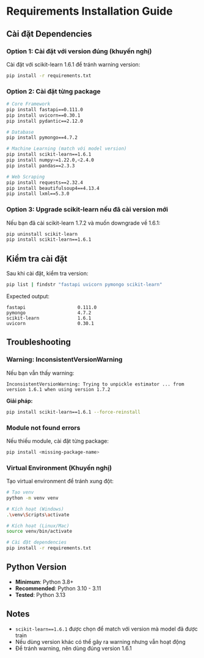 # Requirements Installation Guide

## Cài đặt Dependencies

### Option 1: Cài đặt với version đúng (khuyến nghị)

Cài đặt với scikit-learn 1.6.1 để tránh warning version:

```bash
pip install -r requirements.txt
```

### Option 2: Cài đặt từng package

```bash
# Core Framework
pip install fastapi==0.111.0
pip install uvicorn==0.30.1
pip install pydantic==2.12.0

# Database
pip install pymongo==4.7.2

# Machine Learning (match với model version)
pip install scikit-learn==1.6.1
pip install numpy>=1.22.0,<2.4.0
pip install pandas==2.3.3

# Web Scraping
pip install requests==2.32.4
pip install beautifulsoup4==4.13.4
pip install lxml==5.3.0
```

### Option 3: Upgrade scikit-learn nếu đã cài version mới

Nếu bạn đã cài scikit-learn 1.7.2 và muốn downgrade về 1.6.1:

```bash
pip uninstall scikit-learn
pip install scikit-learn==1.6.1
```

## Kiểm tra cài đặt

Sau khi cài đặt, kiểm tra version:

```bash
pip list | findstr "fastapi uvicorn pymongo scikit-learn"
```

Expected output:
```
fastapi                   0.111.0
pymongo                   4.7.2
scikit-learn              1.6.1
uvicorn                   0.30.1
```

## Troubleshooting

### Warning: InconsistentVersionWarning

Nếu bạn vẫn thấy warning:
```
InconsistentVersionWarning: Trying to unpickle estimator ... from version 1.6.1 when using version 1.7.2
```

**Giải pháp:**
```bash
pip install scikit-learn==1.6.1 --force-reinstall
```

### Module not found errors

Nếu thiếu module, cài đặt từng package:
```bash
pip install <missing-package-name>
```

### Virtual Environment (Khuyến nghị)

Tạo virtual environment để tránh xung đột:

```bash
# Tạo venv
python -m venv venv

# Kích hoạt (Windows)
.\venv\Scripts\activate

# Kích hoạt (Linux/Mac)
source venv/bin/activate

# Cài đặt dependencies
pip install -r requirements.txt
```

## Python Version

- **Minimum**: Python 3.8+
- **Recommended**: Python 3.10 - 3.11
- **Tested**: Python 3.13

## Notes

- `scikit-learn==1.6.1` được chọn để match với version mà model đã được train
- Nếu dùng version khác có thể gây ra warning nhưng vẫn hoạt động
- Để tránh warning, nên dùng đúng version 1.6.1
